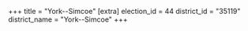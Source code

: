 +++
title = "York--Simcoe"
[extra]
election_id = 44
district_id = "35119"
district_name = "York--Simcoe"
+++
